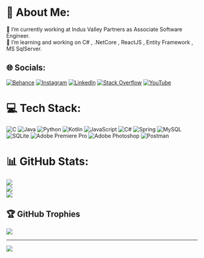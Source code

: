 # 💫 About Me:
🔭 I’m currently working at Indus Valley Partners as Associate Software Engineer.<br>👯 I’m learning and working on C# , .NetCore , ReactJS , Entity Framework , MS SqlServer.<br>


## 🌐 Socials:
[![Behance](https://img.shields.io/badge/Behance-1769ff?logo=behance&logoColor=white)](https://www.behance.net/dhruvmaindola) [![Instagram](https://img.shields.io/badge/Instagram-%23E4405F.svg?logo=Instagram&logoColor=white)](https://www.instagram.com/dhruvmaindola/?hl=en) [![LinkedIn](https://img.shields.io/badge/LinkedIn-%230077B5.svg?logo=linkedin&logoColor=white)](https://in.linkedin.com/in/dhruv-maindola) [![Stack Overflow](https://img.shields.io/badge/-Stackoverflow-FE7A16?logo=stack-overflow&logoColor=white)](https://stackoverflow.com/users/18134116) [![YouTube](https://img.shields.io/badge/YouTube-%23FF0000.svg?logo=YouTube&logoColor=white)](https://m.youtube.com/channel/UCLqXUo7mAvxLuwsHZfTBiDw) 

# 💻 Tech Stack:
![C](https://img.shields.io/badge/c-%2300599C.svg?style=flat&logo=c&logoColor=white) ![Java](https://img.shields.io/badge/java-%23ED8B00.svg?style=flat&logo=java&logoColor=white) ![Python](https://img.shields.io/badge/python-3670A0?style=flat&logo=python&logoColor=ffdd54) ![Kotlin](https://img.shields.io/badge/kotlin-%230095D5.svg?style=flat&logo=kotlin&logoColor=white) ![JavaScript](https://img.shields.io/badge/javascript-%23323330.svg?style=flat&logo=javascript&logoColor=%23F7DF1E) ![C#](https://img.shields.io/badge/c%23-%23239120.svg?style=flat&logo=c-sharp&logoColor=white) ![Spring](https://img.shields.io/badge/spring-%236DB33F.svg?style=flat&logo=spring&logoColor=white) ![MySQL](https://img.shields.io/badge/mysql-%2300f.svg?style=flat&logo=mysql&logoColor=white) ![SQLite](https://img.shields.io/badge/sqlite-%2307405e.svg?style=flat&logo=sqlite&logoColor=white) ![Adobe Premiere Pro](https://img.shields.io/badge/Adobe%20Premiere%20Pro-9999FF.svg?style=flat&logo=Adobe%20Premiere%20Pro&logoColor=white) ![Adobe Photoshop](https://img.shields.io/badge/adobephotoshop-%2331A8FF.svg?style=flat&logo=adobephotoshop&logoColor=white) ![Postman](https://img.shields.io/badge/Postman-FF6C37?style=flat&logo=postman&logoColor=white)
# 📊 GitHub Stats:
![](https://github-readme-stats.vercel.app/api?username=dhruvmaindola227&theme=highcontrast&hide_border=true&include_all_commits=false&count_private=false)<br/>
![](https://github-readme-streak-stats.herokuapp.com/?user=dhruvmaindola227&theme=highcontrast&hide_border=true)<br/>
![](https://github-readme-stats.vercel.app/api/top-langs/?username=dhruvmaindola227&theme=highcontrast&hide_border=true&include_all_commits=false&count_private=false&layout=compact)

## 🏆 GitHub Trophies
![](https://github-profile-trophy.vercel.app/?username=dhruvmaindola227&theme=darkhub&no-frame=false&no-bg=false&margin-w=4)

---
[![](https://visitcount.itsvg.in/api?id=dhruvmaindola227&icon=1&color=0)](https://visitcount.itsvg.in)

